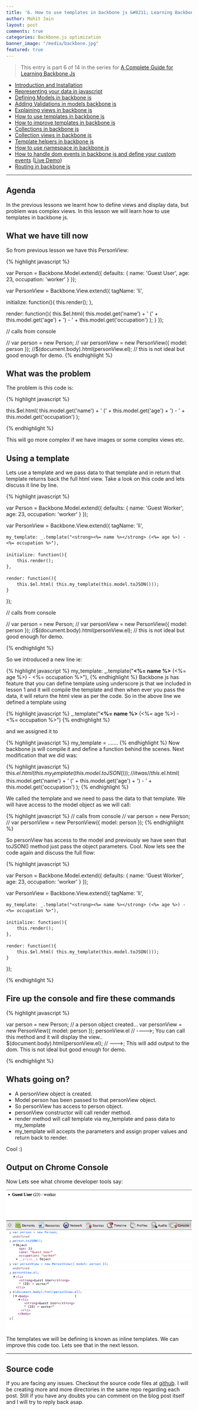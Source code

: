 ```yaml
---
title: '6. How to use templates in backbone js &#8211; Learning Backbone js'
author: Mohit Jain
layout: post
comments: true
categories: Backbone.js optimization
banner_image: "/media/backbone.jpg"
featured: true
---
```


> This entry is part 6 of 14 in the series for [A Complete Guide for Learning Backbone Js](/2012/12/a-complete-guide-for-learning-backbone-js/)

* [Introduction and Installation](/2012/12/introduction-to-backbone-js-and-setting-up-an-working-environment)
* [Representing your data in javascript](/2012/12/2-representing-your-data-in-javascript-learning-backbone-js)
* [Defining Models in backbone js](/2012/12/3-defining-models-in-backbone-js-learning-backbone-js)
* [Adding Validations in models backbone js ](/2012/12/4-adding-validations-in-models-in-backbone-js-learning-backbone-js)
* [Explaining views in backbone js](/2012/12/5-explaining-views-in-backbone-js-learning-backbone-js)
* [How to use templates in backbone js ](/2012/12/how-to-use-templates-in-backbone-js-learning-backbone-js)
* [How to improve templates in backbone js](/2012/12/how-to-improve-templates-in-backbone-js-learning-backbone-js)
* [Collections in backbone js](/2012/12/8-collections-in-backbone-js-learning-backbone-js)
* [Collection views in backbone js ](/2012/12/9-collection-views-in-backbone-js-learning-backbone-js)
* [Template helpers in backbone js](/2012/12/template-helpers-in-backbone-js-learning-backbonejs)
* [How to use namespace in backbone js ](/2012/12/11-namespacing-in-backbone-js-learning-backbonejs)
* [How to handle dom events in backbone js and define your custom events](/2012/12/12-listening-to-dom-events-in-backbone-js-learning-backbone-js) ([Live Demo](http://listen-dom-events-backbone.herokuapp.com))
* [Routing in backbone js](/2013/01/routers-in-backbone-js-learning-backbone-js)

***

## Agenda

In the previous lessons we learnt how to define views and display data, but problem was complex views. In this lesson we will learn how to use templates in backbone js.

## What we have till now

So from previous lesson we have this PersonView:

{% highlight javascript %}

var Person = Backbone.Model.extend({
	defaults: {
		name: 'Guest User',
		age: 23,
		occupation: 'worker'
	}
});

var PersonView = Backbone.View.extend({
   tagName: 'li',

   initialize: function(){
     this.render();
   },

   render: function(){
     this.$el.html( this.model.get('name') + ' (' + this.model.get('age') + ') - ' + this.model.get('occupation') );
  }
});

// calls from console

// var person = new Person;
// var personView = new PersonView({ model: person });
//$(document.body).html(personView.el);  // this is not ideal but good enough for demo.
{% endhighlight %}

## What was the problem

The problem is this code is:

{% highlight javascript %}

this.$el.html( this.model.get('name') + ' (' + this.model.get('age') + ') - ' + this.model.get('occupation') );

{% endhighlight %}

This will go more complex if we have images or some complex views etc.

## Using a template

Lets use a template and we pass data to that template and in return that template returns back the full html view. Take a look on this code and lets discuss it line by line.

{% highlight javascript %}

var Person = Backbone.Model.extend({
	defaults: {
		name: 'Guest Worker',
		age: 23,
		occupation: 'worker'
	}
});

var PersonView = Backbone.View.extend({
	tagName: 'li',

	my_template: _.template("<strong><%= name %></strong> (<%= age %>) - <%= occupation %>"),

	initialize: function(){
		this.render();
	},

	render: function(){
		this.$el.html( this.my_template(this.model.toJSON()));
	}
});

// calls from console

// var person = new Person;
// var personView = new PersonView({ model: person });
//$(document.body).html(personView.el);  // this is not ideal but good enough for demo.

{% endhighlight %}
<!--more-->

So we introduced a new line ie:

{% highlight javascript %}
my_template: _.template("<strong><%= name %></strong> (<%= age %>) - <%= occupation %>"),
{% endhighlight %}
Backbone js has feature that you can define template using underscore js that we included in lesson 1 and it will compile the template and then when ever you pass the data, it will return the html view as per the code. So in the above line we defined a template using

{% highlight javascript %}
_.template("<strong><%= name %></strong> (<%= age %>) - <%= occupation %>")
{% endhighlight %}

and we assigned it to

{% highlight javascript %}
my_template = .......
{% endhighlight %}
Now backbone js will compile it and define a function behind the scenes. Next modification that we did was:

{% highlight javascript %}
this.$el.html( this.my_template(this.model.toJSON()));
// it was
//this.$el.html( this.model.get('name') + ' (' + this.model.get('age') + ') - ' + this.model.get('occupation') );
{% endhighlight %}

We called the template and we need to pass the data to that template. We will have access to the model object as we will call:

{% highlight javascript %}
// calls from console
// var person = new Person;
// var personView = new PersonView({ model: person });
{% endhighlight %}

So personView has access to the model and previously we have seen that toJSON() method just pass the object parameters. Cool. Now lets see the code again and discuss the full flow:

{% highlight javascript %}

var Person = Backbone.Model.extend({
	defaults: {
		name: 'Guest Worker',
		age: 23,
		occupation: 'worker'
	}
});

var PersonView = Backbone.View.extend({
	tagName: 'li',

	my_template: _.template("<strong><%= name %></strong> (<%= age %>) - <%= occupation %>"),

	initialize: function(){
		this.render();
	},

	render: function(){
		this.$el.html( this.my_template(this.model.toJSON()));
	}
});

{% endhighlight %}

## Fire up the console and fire these commands

{% highlight javascript %}



var person = new Person;  // a person object created...
var personView = new PersonView({ model: person });
personView.el   // ---->; You can call this method and it will display the view..
$(document.body).html(personView.el);  //  --->; This will add output to the dom. This is not ideal but good enough for demo.

{% endhighlight %}

## Whats going on?

*   A personView object is created.
*   Model person has been passed to that personView object.
*   So personView has access to person object.
*   personView constructor will call render method.
*   render method will call template via my\_template and pass data to my\_template
*   my_template will accepts the parameters and assign proper values and return back to render.

Cool :)

## Output on Chrome Console

Now Lets see what chrome developer tools say:

![defining templates in backbone js](/wp-content/uploads/2012/12/defining-templates-in-backbone-js.png?fit=693,520)

The templates we will be defining is known as inline templates. We can improve this code too. Lets see that in the next lesson.


***

## Source code

If you are facing any issues. Checkout the source code files at [github](https://github.com/mohitjain/learning_basics_backbone "Source Code for the post"). I will be creating more and more directories in the same repo regarding each post. Still if you have any doubts you can comment on the blog post itself and I will try to reply back asap.
